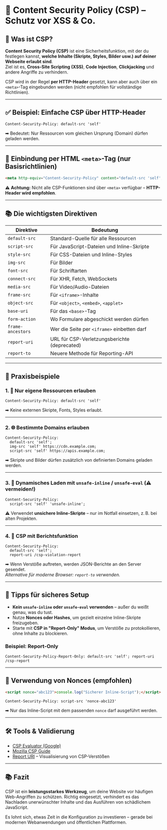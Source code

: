 # 🔐 Content Security Policy (CSP) – Schutz vor XSS & Co.

## 🧩 Was ist CSP?

**Content Security Policy (CSP)** ist eine Sicherheitsfunktion, mit der du festlegen kannst, **welche Inhalte (Skripte, Styles, Bilder usw.) auf deiner Webseite erlaubt sind**.  
Ziel ist es, **Cross-Site Scripting (XSS)**, **Code Injection**, **Clickjacking** und andere Angriffe zu verhindern.

CSP wird in der Regel **per HTTP-Header** gesetzt, kann aber auch über ein `<meta>`-Tag eingebunden werden (nicht empfohlen für vollständige Richtlinien).

---

## ✅ Beispiel: Einfache CSP über HTTP-Header

```http
Content-Security-Policy: default-src 'self'
```

➡ Bedeutet: Nur Ressourcen vom gleichen Ursprung (Domain) dürfen geladen werden.

---

## 🔧 Einbindung per HTML `<meta>`-Tag (nur Basisrichtlinien)

```html
<meta http-equiv="Content-Security-Policy" content="default-src 'self'; script-src 'self'" />
```

⚠️ **Achtung:** Nicht alle CSP-Funktionen sind über `<meta>` verfügbar – **HTTP-Header wird empfohlen**.

---

## 📚 Die wichtigsten Direktiven

| Direktive         | Bedeutung |
|-------------------|-----------|
| `default-src`     | Standard-Quelle für alle Ressourcen |
| `script-src`      | Für JavaScript-Dateien und Inline-Skripte |
| `style-src`       | Für CSS-Dateien und Inline-Styles |
| `img-src`         | Für Bilder |
| `font-src`        | Für Schriftarten |
| `connect-src`     | Für XHR, Fetch, WebSockets |
| `media-src`       | Für Video/Audio-Dateien |
| `frame-src`       | Für `<iframe>`-Inhalte |
| `object-src`      | Für `<object>`, `<embed>`, `<applet>` |
| `base-uri`        | Für das `<base>`-Tag |
| `form-action`     | Wo Formulare abgeschickt werden dürfen |
| `frame-ancestors` | Wer die Seite per `<iframe>` einbetten darf |
| `report-uri`      | URL für CSP-Verletzungsberichte (deprecated) |
| `report-to`       | Neuere Methode für Reporting-API |

---

## 🧪 Praxisbeispiele

### 1. 🔐 Nur eigene Ressourcen erlauben

```http
Content-Security-Policy: default-src 'self'
```

➡ Keine externen Skripte, Fonts, Styles erlaubt.

---

### 2. 🌐 Bestimmte Domains erlauben

```http
Content-Security-Policy: 
  default-src 'self';
  img-src 'self' https://cdn.example.com;
  script-src 'self' https://apis.example.com;
```

➡ Skripte und Bilder dürfen zusätzlich von definierten Domains geladen werden.

---

### 3. 🔄 Dynamisches Laden mit `unsafe-inline` / `unsafe-eval` (⚠️ vermeiden!)

```http
Content-Security-Policy: 
  script-src 'self' 'unsafe-inline';
```

⚠️ Verwendet **unsichere Inline-Skripte** – nur im Notfall einsetzen, z. B. bei alten Projekten.

---

### 4. 📣 CSP mit Berichtsfunktion

```http
Content-Security-Policy: 
  default-src 'self';
  report-uri /csp-violation-report
```

➡ Wenn Verstöße auftreten, werden JSON-Berichte an den Server gesendet.  
*Alternative für moderne Browser: `report-to` verwenden.*

---

## 🧠 Tipps für sicheres Setup

- **Kein `unsafe-inline` oder `unsafe-eval` verwenden** – außer du weißt genau, was du tust.
- Nutze **Nonces oder Hashes**, um gezielt einzelne Inline-Skripte freizugeben.
- Starte mit **CSP in "Report-Only" Modus**, um Verstöße zu protokollieren, ohne Inhalte zu blockieren.

### Beispiel: Report-Only

```http
Content-Security-Policy-Report-Only: default-src 'self'; report-uri /csp-report
```

---

## 🔐 Verwendung von Nonces (empfohlen)

```html
<script nonce="abc123">console.log("Sicherer Inline-Script");</script>
```

```http
Content-Security-Policy: script-src 'nonce-abc123'
```

➡ Nur das Inline-Script mit dem passenden `nonce` darf ausgeführt werden.

---

## 🛠 Tools & Validierung

- [CSP Evaluator (Google)](https://csp-evaluator.withgoogle.com/)
- [Mozilla CSP Guide](https://developer.mozilla.org/en-US/docs/Web/HTTP/CSP)
- [Report URI](https://report-uri.com/) – Visualisierung von CSP-Verstößen

---

## 📚 Fazit

CSP ist ein **leistungsstarkes Werkzeug**, um deine Website vor häufigen Web-Angriffen zu schützen. Richtig eingesetzt, verhindert es das Nachladen unerwünschter Inhalte und das Ausführen von schädlichem JavaScript.

Es lohnt sich, etwas Zeit in die Konfiguration zu investieren – gerade bei modernen Webanwendungen und öffentlichen Plattformen.
